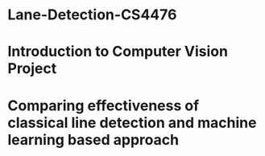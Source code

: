 # Lane-Detection-CS4476
# Introduction to Computer Vision Project

# Comparing effectiveness of classical line detection and machine learning based approach
